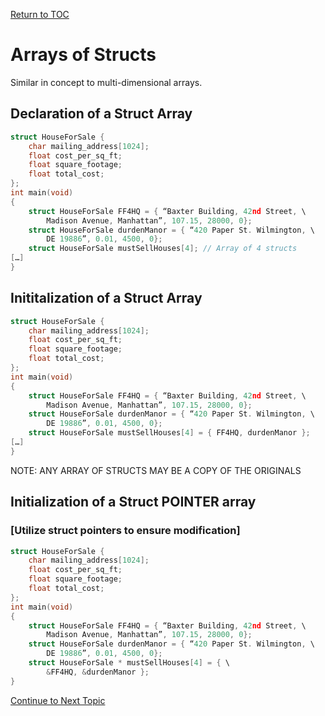 <a href="https://github.com/CyberTrainingUSAF/05-C-Programming/blob/master/00-Table-of-Contents.md" rel="Return to TOC"> Return to TOC </a>

# Arrays of Structs

Similar in concept to multi-dimensional arrays.

## Declaration of a Struct Array
```c
struct HouseForSale {
    char mailing_address[1024];
    float cost_per_sq_ft;
    float square_footage;
    float total_cost;
};
int main(void)
{
    struct HouseForSale FF4HQ = { “Baxter Building, 42nd Street, \
        Madison Avenue, Manhattan”, 107.15, 28000, 0};
    struct HouseForSale durdenManor = { “420 Paper St. Wilmington, \
        DE 19886”, 0.01, 4500, 0};
    struct HouseForSale mustSellHouses[4]; // Array of 4 structs
[…]
}
```

## Inititalization of a Struct Array
```c
struct HouseForSale {
    char mailing_address[1024];
    float cost_per_sq_ft;
    float square_footage;
    float total_cost;
};
int main(void)
{
    struct HouseForSale FF4HQ = { “Baxter Building, 42nd Street, \
        Madison Avenue, Manhattan”, 107.15, 28000, 0};
    struct HouseForSale durdenManor = { “420 Paper St. Wilmington, \
        DE 19886”, 0.01, 4500, 0};
    struct HouseForSale mustSellHouses[4] = { FF4HQ, durdenManor }; 
[…]
}
```
NOTE: ANY ARRAY OF STRUCTS MAY BE A COPY OF THE ORIGINALS

## Initialization of a Struct POINTER array

### [Utilize struct pointers to ensure modification]
```c
struct HouseForSale {
    char mailing_address[1024];
    float cost_per_sq_ft;
    float square_footage;
    float total_cost;
};
int main(void)
{
    struct HouseForSale FF4HQ = { “Baxter Building, 42nd Street, \
        Madison Avenue, Manhattan”, 107.15, 28000, 0};
    struct HouseForSale durdenManor = { “420 Paper St. Wilmington, \
        DE 19886”, 0.01, 4500, 0};
    struct HouseForSale * mustSellHouses[4] = { \
        &FF4HQ, &durdenManor }; 
}
```

<a href="https://github.com/CyberTrainingUSAF/05-C-Programming/blob/master/14_Structs/04_struct_visualization.md" rel="Continue to Next Topic"> Continue to Next Topic </a>
